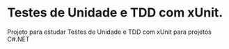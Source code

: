 # Testes de Unidade e TDD com xUnit.
Projeto para estudar Testes de Unidade e TDD com xUnit para projetos C#.NET

